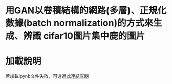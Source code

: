 # 用GAN以卷積結構的網路(多層)、正規化數據(batch normalization)的方式來生成、辨識 cifar10圖片集中鹿的圖片
# 加載說明
若加載ipynb文件失敗，可透過[此連結查閱](https://nbviewer.jupyter.org/github/JusticeLeee/DC_GAN/blob/master/DcGan_deer.ipynb)

